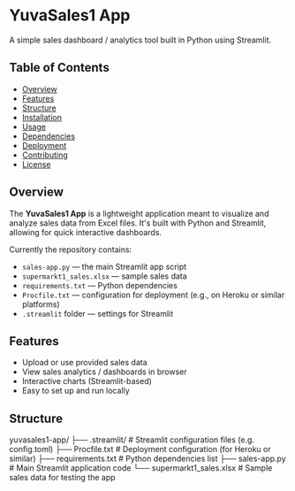 # YuvaSales1 App

A simple sales dashboard / analytics tool built in Python using Streamlit.

## Table of Contents

- [Overview](#overview)  
- [Features](#features)  
- [Structure](#structure)  
- [Installation](#installation)  
- [Usage](#usage)  
- [Dependencies](#dependencies)  
- [Deployment](#deployment)  
- [Contributing](#contributing)  
- [License](#license)  

## Overview

The **YuvaSales1 App** is a lightweight application meant to visualize and analyze sales data from Excel files. It's built with Python and Streamlit, allowing for quick interactive dashboards.  

Currently the repository contains:

- `sales-app.py` — the main Streamlit app script  
- `supermarkt1_sales.xlsx` — sample sales data  
- `requirements.txt` — Python dependencies  
- `Procfile.txt` — configuration for deployment (e.g., on Heroku or similar platforms)  
- `.streamlit` folder — settings for Streamlit  

## Features

- Upload or use provided sales data  
- View sales analytics / dashboards in browser  
- Interactive charts (Streamlit-based)  
- Easy to set up and run locally  

## Structure
yuvasales1-app/
├── .streamlit/ # Streamlit configuration files (e.g. config.toml)
├── Procfile.txt # Deployment configuration (for Heroku or similar)
├── requirements.txt # Python dependencies list
├── sales-app.py # Main Streamlit application code
└── supermarkt1_sales.xlsx # Sample sales data for testing the app
